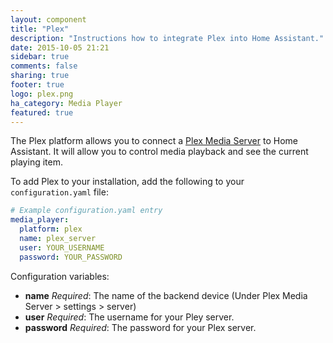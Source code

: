 ```yaml
---
layout: component
title: "Plex"
description: "Instructions how to integrate Plex into Home Assistant."
date: 2015-10-05 21:21
sidebar: true
comments: false
sharing: true
footer: true
logo: plex.png
ha_category: Media Player
featured: true
---
```



The Plex platform allows you to connect a [Plex Media Server](https://plex.tv) to Home Assistant. It will allow you to control media playback and see the current playing item.

To add Plex to your installation, add the following to your `configuration.yaml` file:

```yaml
# Example configuration.yaml entry
media_player:
  platform: plex
  name: plex_server
  user: YOUR_USERNAME
  password: YOUR_PASSWORD
```

Configuration variables:

- **name** *Required*: The name of the backend device (Under Plex Media Server > settings > server)
- **user** *Required*: The username for your Pley server.
- **password** *Required*: The password for your Plex server.
